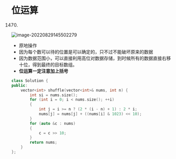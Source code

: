 # 位运算

1470.

![image-20220829145502279](https://zhanghao1004.oss-cn-hangzhou.aliyuncs.com/image-20220829145502279.png)

+ 原地操作
+ 因为每个数可以待的位置是可以确定的，只不过不能破坏原来的数据
+ 因为数据范围小，可以直接利用高位对数据存储，到时候所有的数据直接右移十位，得到最终的目标数组。
+ **位运算一定注意加上括号**



```cpp
class Solution {
public:
    vector<int> shuffle(vector<int>& nums, int n) {
        int si = nums.size();
        for (int i = 0; i < nums.size(); ++i)
        {
            int j = i >= n ? (2 * (i - n) + 1) : 2 * i;
            nums[j] = nums[j] + ((nums[i] & 1023) << 10);
        }
        for (auto &c : nums)
        {
            c = c >> 10;
        }
        return nums;
    }
};
```



